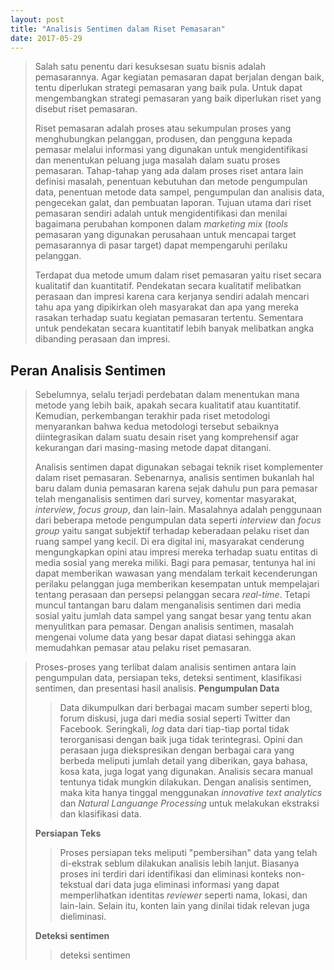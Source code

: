 ```yaml
---
layout: post
title: "Analisis Sentimen dalam Riset Pemasaran"
date: 2017-05-29
---
```



> Salah satu penentu dari kesuksesan suatu bisnis adalah pemasarannya. Agar kegiatan pemasaran dapat berjalan dengan baik, tentu diperlukan strategi pemasaran yang baik pula. Untuk dapat mengembangkan strategi pemasaran yang baik diperlukan riset yang disebut riset pemasaran.
>
> Riset pemasaran adalah proses atau sekumpulan proses yang menghubungkan pelanggan, produsen, dan pengguna kepada pemasar melalui informasi yang digunakan untuk mengidentifikasi dan menentukan peluang juga masalah dalam suatu proses pemasaran. Tahap-tahap yang ada dalam proses riset antara lain definisi masalah, penentuan kebutuhan dan metode pengumpulan data, penentuan metode data sampel, pengumpulan dan analisis data, pengecekan galat, dan pembuatan laporan. Tujuan utama dari riset pemasaran sendiri adalah untuk mengidentifikasi dan menilai bagaimana perubahan komponen dalam *marketing mix* (*tools* pemasaran yang digunakan perusahaan untuk mencapai target pemasarannya di pasar target) dapat mempengaruhi perilaku pelanggan.
>
> Terdapat dua metode umum dalam riset pemasaran yaitu riset secara kualitatif dan kuantitatif. Pendekatan secara kualitatif melibatkan perasaan dan impresi karena cara kerjanya sendiri adalah mencari tahu apa yang dipikirkan oleh masyarakat dan apa yang mereka rasakan terhadap suatu kegiatan pemasaran tertentu. Sementara untuk pendekatan secara kuantitatif lebih banyak melibatkan angka dibanding perasaan dan impresi.

## Peran Analisis Sentimen
> Sebelumnya, selalu terjadi perdebatan dalam menentukan mana metode yang lebih baik, apakah secara kualitatif atau kuantitatif. Kemudian, perkembangan terakhir pada riset metodologi menyarankan bahwa kedua metodologi tersebut sebaiknya diintegrasikan dalam suatu desain riset yang komprehensif agar kekurangan dari masing-masing metode dapat ditangani.
>
> Analisis sentimen dapat digunakan sebagai teknik riset komplementer dalam riset pemasaran. Sebenarnya, analisis sentimen bukanlah hal baru dalam dunia pemasaran karena sejak dahulu pun para pemasar telah menganalisis sentimen dari survey, komentar masyarakat, *interview*, *focus group*, dan lain-lain. Masalahnya adalah penggunaan dari beberapa metode pengumpulan data seperti *interview* dan *focus group* yaitu sangat subjektif terhadap keberadaan pelaku riset dan ruang sampel yang kecil. Di era digital ini, masyarakat cenderung mengungkapkan opini atau impresi mereka terhadap suatu entitas di media sosial yang mereka miliki. Bagi para pemasar, tentunya hal ini dapat memberikan wawasan yang mendalam terkait kecenderungan perilaku pelanggan juga memberikan kesempatan untuk mempelajari tentang perasaan dan persepsi pelanggan secara *real-time*. Tetapi muncul tantangan baru dalam menganalisis sentimen dari media sosial yaitu jumlah data sampel yang sangat besar yang tentu akan menyulitkan para pemasar. Dengan analisis sentimen, masalah mengenai volume data yang besar dapat diatasi sehingga akan memudahkan pemasar atau pelaku riset pemasaran. 

> Proses-proses yang terlibat dalam analisis sentimen antara lain pengumpulan data, persiapan teks, deteksi sentiment, klasifikasi sentimen, dan presentasi hasil analisis.
> **Pengumpulan Data**
>> Data dikumpulkan dari berbagai macam sumber seperti blog, forum diskusi, juga dari media sosial seperti Twitter dan Facebook. Seringkali, *log* data dari tiap-tiap portal tidak terorganisasi dengan baik juga tidak terintegrasi. Opini dan perasaan juga diekspresikan dengan berbagai cara yang berbeda meliputi jumlah detail yang diberikan, gaya bahasa, kosa kata, juga logat yang digunakan. Analisis secara manual tentunya tidak mungkin dilakukan. Dengan analisis sentimen, maka kita hanya tinggal menggunakan *innovative text analytics* dan *Natural Languange Processing* untuk melakukan ekstraksi dan klasifikasi data.
>
> **Persiapan Teks**
>> Proses persiapan teks meliputi "pembersihan" data yang telah di-ekstrak seblum dilakukan analisis lebih lanjut. Biasanya proses ini terdiri dari identifikasi dan eliminasi konteks non-tekstual dari data juga eliminasi informasi yang dapat memperlihatkan identitas *reviewer* seperti nama, lokasi, dan lain-lain. Selain itu, konten lain yang dinilai tidak relevan juga dieliminasi.
>
> **Deteksi sentimen**
>> deteksi sentimen
  

